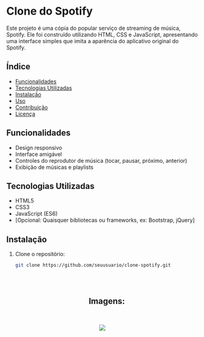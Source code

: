 # Clone do Spotify

Este projeto é uma cópia do popular serviço de streaming de música, Spotify. Ele foi construído utilizando HTML, CSS e JavaScript, apresentando uma interface simples que imita a aparência do aplicativo original do Spotify.

## Índice

- [Funcionalidades](#funcionalidades)
- [Tecnologias Utilizadas](#tecnologias-utilizadas)
- [Instalação](#instalação)
- [Uso](#uso)
- [Contribuição](#contribuição)
- [Licença](#licença)

## Funcionalidades

- Design responsivo
- Interface amigável
- Controles do reprodutor de música (tocar, pausar, próximo, anterior)
- Exibição de músicas e playlists

## Tecnologias Utilizadas

- HTML5
- CSS3
- JavaScript (ES6)
- [Opcional: Quaisquer bibliotecas ou frameworks, ex: Bootstrap, jQuery]

## Instalação

1. Clone o repositório:

   ```bash
   git clone https://github.com/seuusuario/clone-spotify.git

<br>

<div id="user-content-toc">
  <ul align="center">
    <h2 style="display: inline-block">Imagens:</h2>
  </ul>
</div>
<br>
<div align="center"> 
  <img src="https://i.postimg.cc/4nRgmqLz/Screenshot-1.png">
</div>
